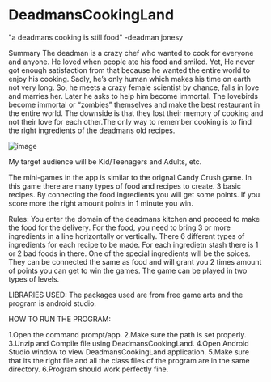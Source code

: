 # DeadmansCookingLand
"a deadmans cooking is still food" -deadman jonesy

Summary
The deadman is a crazy chef who wanted to cook for everyone and anyone. He loved when people ate his food and smiled. Yet, He never got enough satisfaction from that because he wanted the entire world to enjoy his cooking. Sadly, he’s only human which makes his time on earth not very long. So, he meets a crazy female scientist by chance, falls in love and marries her. Later he asks to help him become immortal. The lovebirds become immortal or “zombies” themselves and make the best restaurant in the entire world. The downside is that they lost their memory of cooking and not their love for each other.The  only way to remember cooking is to find the right ingredients of the deadmans old recipes.

![image](https://user-images.githubusercontent.com/8591904/110230313-1bd95700-7ede-11eb-8fff-5847ac6bdd88.png)

My target audience will be Kid/Teenagers and Adults, etc.

The mini-games in the app is similar to the orignal Candy Crush game. In this game there are many types of food and recipes to create. 3 basic recipes. By connecting the food ingredients you will get some points. If you score more the right amount points in 1 minute you win.

Rules:
You enter the domain of the deadmans kitchen and proceed to make the food for the delivery.
For the food, you need to bring 3 or more ingredients in a line horizontally or vertically.
There 6 different types of ingredients for each recipe to be made. For each ingredietn stash there is 1 or 2 bad foods in there. One of the special ingredients will be the spices.  They can be connected the same as food and will grant you 2 times amount of points you can get to win the games.
The game can be played in two types of levels. 

LIBRARIES USED: The packages used are from free game arts and the program is android studio.

HOW TO RUN THE PROGRAM:

1.Open the command prompt/app.
2.Make sure the path is set properly.
3.Unzip and Compile file using DeadmansCookingLand.
4.Open Android Studio window to view DeadmansCookingLand application.
5.Make sure that its the right file and all the class files of the program are in the same directory.
6.Program should work perfectly fine.
